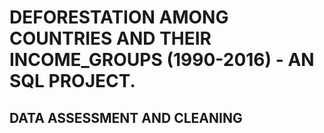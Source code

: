 # DEFORESTATION AMONG COUNTRIES AND THEIR INCOME_GROUPS (1990-2016) - AN SQL PROJECT.
## DATA ASSESSMENT AND CLEANING
